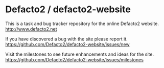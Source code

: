 Defacto2 / defacto2-website
==================

This is a task and bug tracker repository for the online Defacto2 website.
http://www.defacto2.net

If you have discovered a bug with the site please report it.
https://github.com/Defacto2/defacto2-website/issues/new

Visit the milestones to see future enhancements and ideas for the site.
https://github.com/Defacto2/defacto2-website/issues/milestones
